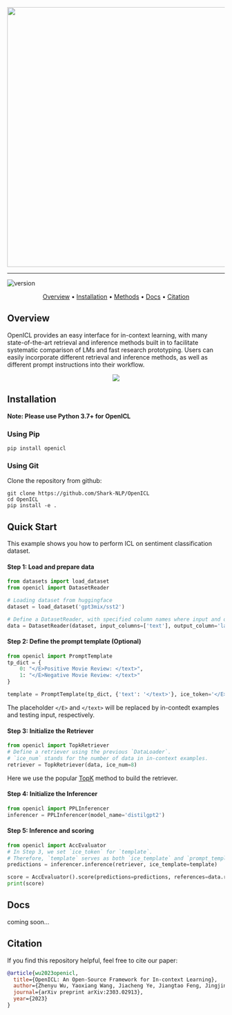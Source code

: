 <div align="center">
<img src="https://s1.ax1x.com/2023/03/07/ppZfEmq.png" border="0" width=600px/>
</div>

------
![version](https://img.shields.io/badge/version-0.1.0-blue)

<p align="center">
  <a href="#overview">Overview</a> •
  <a href="#installation">Installation</a> •
  <a href="#supported-methods">Methods</a> •
  <a href="#docs">Docs</a> •
  <a href="#citation">Citation</a> 
</p>

## Overview
OpenICL provides an easy interface for in-context learning, with many state-of-the-art retrieval and inference methods built in to facilitate systematic comparison of LMs and fast research prototyping. Users can easily incorporate different retrieval and inference methods, as well as different prompt instructions into their workflow. 
<div align="center">
<img src="https://s1.ax1x.com/2023/03/07/ppZWjmt.jpg"  border="0" />
</div>

## Installation
**Note: Please use Python 3.7+ for OpenICL**

### Using Pip
```
pip install openicl
```

### Using Git
Clone the repository from github:
```
git clone https://github.com/Shark-NLP/OpenICL
cd OpenICL
pip install -e .
```

## Quick Start
This example shows you how to perform ICL on sentiment classification dataset. 

#### Step 1: Load and prepare data
```python
from datasets import load_dataset
from openicl import DatasetReader

# Loading dataset from huggingface
dataset = load_dataset('gpt3mix/sst2')

# Define a DatasetReader, with specified column names where input and output are stored.
data = DatasetReader(dataset, input_columns=['text'], output_column='label')
```

#### Step 2: Define the prompt template (Optional)
```python
from openicl import PromptTemplate
tp_dict = {
    0: "</E>Positive Movie Review: </text>",
    1: "</E>Negative Movie Review: </text>" 
}

template = PromptTemplate(tp_dict, {'text': '</text>'}, ice_token='</E>')
```
The placeholder `</E>` and `</text>` will be replaced by in-contedt examples and testing input, respectively. 

#### Step 3: Initialize the Retriever
```python
from openicl import TopkRetriever
# Define a retriever using the previous `DataLoader`.
# `ice_num` stands for the number of data in in-context examples.
retriever = TopkRetriever(data, ice_num=8)
```
Here we use the popular <a href="https://arxiv.org/abs/2101.06804">TopK</a> method to build the retriever. 

#### Step 4: Initialize the Inferencer 
```python
from openicl import PPLInferencer
inferencer = PPLInferencer(model_name='distilgpt2')
```

#### Step 5: Inference and scoring
```python
from openicl import AccEvaluator
# In Step 3, we set `ice_token` for `template`.
# Therefore, `template` serves as both `ice_template` and `prompt_template`
predictions = inferencer.inference(retriever, ice_template=template)

score = AccEvaluator().score(predictions=predictions, references=data.references)
print(score)
```



## Docs
coming soon...

## Citation
If you find this repository helpful, feel free to cite our paper:
```bibtex
@article{wu2023openicl,
  title={OpenICL: An Open-Source Framework for In-context Learning},
  author={Zhenyu Wu, Yaoxiang Wang, Jiacheng Ye, Jiangtao Feng, Jingjing Xu, Yu Qiao, Zhiyong Wu},
  journal={arXiv preprint arXiv:2303.02913},
  year={2023}
}
```